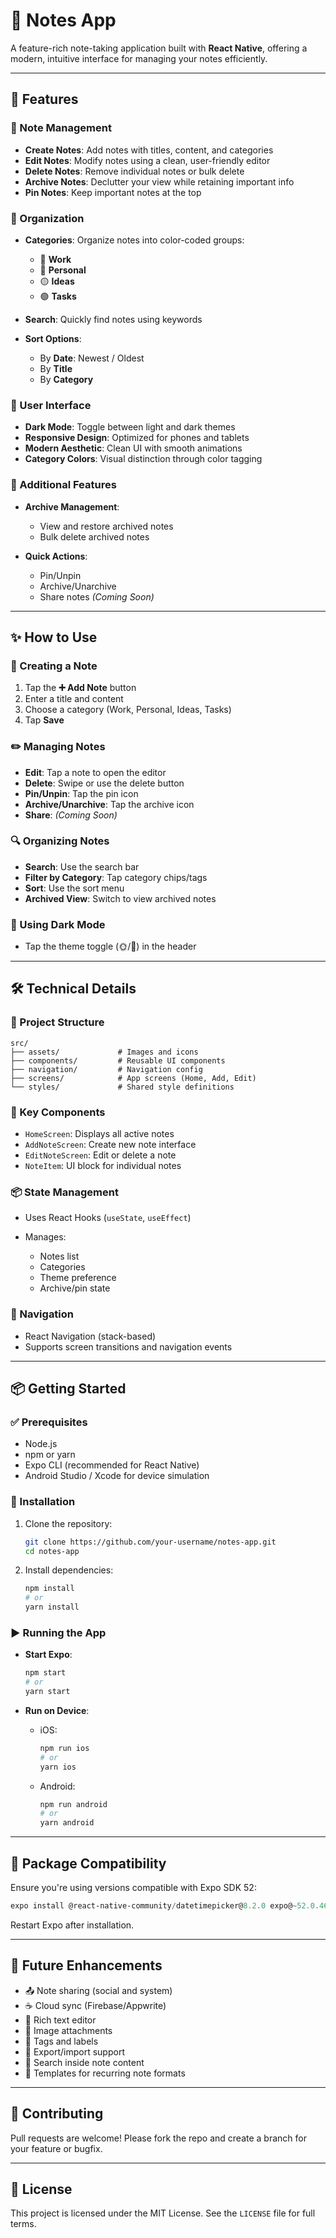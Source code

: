 # 📝 Notes App

A feature-rich note-taking application built with **React Native**, offering a modern, intuitive interface for managing your notes efficiently.

---

## 🚀 Features

### 📄 Note Management

* **Create Notes**: Add notes with titles, content, and categories
* **Edit Notes**: Modify notes using a clean, user-friendly editor
* **Delete Notes**: Remove individual notes or bulk delete
* **Archive Notes**: Declutter your view while retaining important info
* **Pin Notes**: Keep important notes at the top

### 📒 Organization

* **Categories**: Organize notes into color-coded groups:

  * 🔴 **Work**
  * 🔵 **Personal**
  * 🟡 **Ideas**
  * 🟢 **Tasks**
* **Search**: Quickly find notes using keywords
* **Sort Options**:

  * By **Date**: Newest / Oldest
  * By **Title**
  * By **Category**

### 🎨 User Interface

* **Dark Mode**: Toggle between light and dark themes
* **Responsive Design**: Optimized for phones and tablets
* **Modern Aesthetic**: Clean UI with smooth animations
* **Category Colors**: Visual distinction through color tagging

### 🧰 Additional Features

* **Archive Management**:

  * View and restore archived notes
  * Bulk delete archived notes
* **Quick Actions**:

  * Pin/Unpin
  * Archive/Unarchive
  * Share notes *(Coming Soon)*

---

## ✨ How to Use

### 🔁 Creating a Note

1. Tap the **➕ Add Note** button
2. Enter a title and content
3. Choose a category (Work, Personal, Ideas, Tasks)
4. Tap **Save**

### ✏️ Managing Notes

* **Edit**: Tap a note to open the editor
* **Delete**: Swipe or use the delete button
* **Pin/Unpin**: Tap the pin icon
* **Archive/Unarchive**: Tap the archive icon
* **Share**: *(Coming Soon)*

### 🔍 Organizing Notes

* **Search**: Use the search bar
* **Filter by Category**: Tap category chips/tags
* **Sort**: Use the sort menu
* **Archived View**: Switch to view archived notes

### 🌙 Using Dark Mode

* Tap the theme toggle (🌞/🌙) in the header

---

## 🛠️ Technical Details

### 📁 Project Structure

```
src/
├── assets/             # Images and icons
├── components/         # Reusable UI components
├── navigation/         # Navigation config
├── screens/            # App screens (Home, Add, Edit)
└── styles/             # Shared style definitions
```

### 🧹 Key Components

* `HomeScreen`: Displays all active notes
* `AddNoteScreen`: Create new note interface
* `EditNoteScreen`: Edit or delete a note
* `NoteItem`: UI block for individual notes

### 📦 State Management

* Uses React Hooks (`useState`, `useEffect`)
* Manages:

  * Notes list
  * Categories
  * Theme preference
  * Archive/pin state

### 🔀 Navigation

* React Navigation (stack-based)
* Supports screen transitions and navigation events

---

## 📦 Getting Started

### ✅ Prerequisites

* Node.js
* npm or yarn
* Expo CLI (recommended for React Native)
* Android Studio / Xcode for device simulation

### 📅 Installation

1. Clone the repository:

   ```bash
   git clone https://github.com/your-username/notes-app.git
   cd notes-app
   ```
2. Install dependencies:

   ```bash
   npm install
   # or
   yarn install
   ```

### ▶️ Running the App

* **Start Expo**:

  ```bash
  npm start
  # or
  yarn start
  ```

* **Run on Device**:

  * iOS:

    ```bash
    npm run ios
    # or
    yarn ios
    ```
  * Android:

    ```bash
    npm run android
    # or
    yarn android
    ```

---

## 🧹 Package Compatibility

Ensure you're using versions compatible with Expo SDK 52:

```powershell
expo install @react-native-community/datetimepicker@8.2.0 expo@~52.0.46 react-native@0.76.9 react-native-gesture-handler@~2.20.2 react-native-reanimated@~3.16.1 react-native-safe-area-context@4.12.0 react-native-screens@~4.4.0 expo-notifications@~0.29.14
```

Restart Expo after installation.

---

## 🌱 Future Enhancements

* 📤 Note sharing (social and system)
* ☕️ Cloud sync (Firebase/Appwrite)
* 📝 Rich text editor
* 📸 Image attachments
* 📌 Tags and labels
* 📁 Export/import support
* 🔎 Search inside note content
* 📄 Templates for recurring note formats

---

## 🤝 Contributing

Pull requests are welcome! Please fork the repo and create a branch for your feature or bugfix.

---

## 📄 License

This project is licensed under the MIT License. See the `LICENSE` file for full terms.
